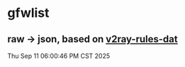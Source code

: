 # gfwlist
## raw -> json, based on [v2ray-rules-dat](https://github.com/Loyalsoldier/v2ray-rules-dat)
Thu Sep 11 06:00:46 PM CST 2025

